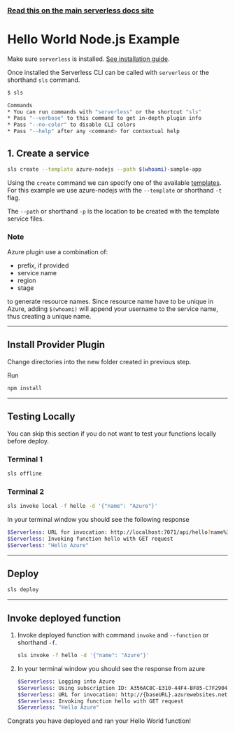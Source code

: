 <!--
title: Hello World Node.js Example
menuText: Node.js
description: Create a Node.js Hello World Azure function
layout: Doc
-->

<!-- DOCS-SITE-LINK:START automatically generated  -->

### [Read this on the main serverless docs site](https://www.serverless.com/framework/docs/providers/azure/examples/hello-world/node/)

<!-- DOCS-SITE-LINK:END -->

# Hello World Node.js Example

Make sure `serverless` is installed. [See installation guide](../../../guide/installation.md).

Once installed the Serverless CLI can be called with `serverless` or the shorthand `sls` command.

```bash
$ sls

Commands
* You can run commands with "serverless" or the shortcut "sls"
* Pass "--verbose" to this command to get in-depth plugin info
* Pass "--no-color" to disable CLI colors
* Pass "--help" after any <command> for contextual help
```

## 1. Create a service

```bash
sls create --template azure-nodejs --path $(whoami)-sample-app
```

Using the `create` command we can specify one of the available [templates](https://serverless.com/framework/docs/providers/azure/cli-reference/create#available-templates). For this example we use azure-nodejs with the `--template` or shorthand `-t` flag.

The `--path` or shorthand `-p` is the location to be created with the template service files.

### Note

Azure plugin use a combination of:

- prefix, if provided
- service name
- region
- stage

to generate resource names. Since resource name have to be unique in Azure, adding `$(whoami)` will append your username to
the service name, thus creating a unique name.

---

## Install Provider Plugin

Change directories into the new folder created in previous step.

Run

```bash
npm install
```

---

## Testing Locally

You can skip this section if you do not want to test your functions locally
before deploy.

### Terminal 1

```bash
sls offline
```

### Terminal 2

```bash
sls invoke local -f hello -d '{"name": "Azure"}'
```

In your terminal window you should see the following response

```bash
$Serverless: URL for invocation: http://localhost:7071/api/hello?name%3DAzure
$Serverless: Invoking function hello with GET request
$Serverless: "Hello Azure"
```

---

## Deploy

```bash
sls deploy
```

---

## Invoke deployed function

1. Invoke deployed function with command `invoke` and `--function` or shorthand `-f`.

   ```bash
   sls invoke -f hello -d '{"name": "Azure"}'
   ```

1. In your terminal window you should see the response from azure

   ```bash
   $Serverless: Logging into Azure
   $Serverless: Using subscription ID: A356AC8C-E310-44F4-BF85-C7F29044AF99
   $Serverless: URL for invocation: http://{baseURL}.azurewebsites.net/api/hello?name%3DAzure
   $Serverless: Invoking function hello with GET request
   $Serverless: "Hello Azure"
   ```

Congrats you have deployed and ran your Hello World function!
